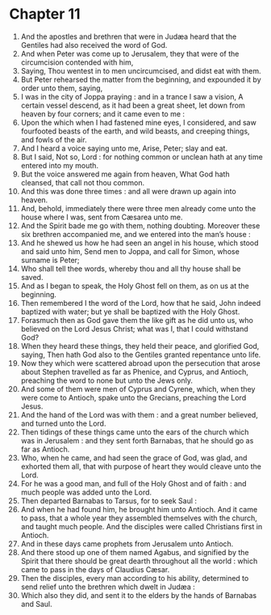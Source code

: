 # Chapter 11

1. And the apostles and brethren that were in Judæa heard that the Gentiles had also received the word of God.
2. And when Peter was come up to Jerusalem, they that were of the circumcision contended with him,
3. Saying, Thou wentest in to men uncircumcised, and didst eat with them.
4. But Peter rehearsed the matter from the beginning, and expounded it by order unto them, saying,
5. I was in the city of Joppa praying : and in a trance I saw a vision, A certain vessel descend, as it had been a great sheet, let down from heaven by four corners; and it came even to me :
6. Upon the which when I had fastened mine eyes, I considered, and saw fourfooted beasts of the earth, and wild beasts, and creeping things, and fowls of the air.
7. And I heard a voice saying unto me, Arise, Peter; slay and eat.
8. But I said, Not so, Lord : for nothing common or unclean hath at any time entered into my mouth.
9. But the voice answered me again from heaven, What God hath cleansed, that call not thou common.
10. And this was done three times : and all were drawn up again into heaven.
11. And, behold, immediately there were three men already come unto the house where I was, sent from Cæsarea unto me.
12. And the Spirit bade me go with them, nothing doubting. Moreover these six brethren accompanied me, and we entered into the man’s house :
13. And he shewed us how he had seen an angel in his house, which stood and said unto him, Send men to Joppa, and call for Simon, whose surname is Peter;
14. Who shall tell thee words, whereby thou and all thy house shall be saved.
15. And as I began to speak, the Holy Ghost fell on them, as on us at the beginning.
16. Then remembered I the word of the Lord, how that he said, John indeed baptized with water; but ye shall be baptized with the Holy Ghost.
17. Forasmuch then as God gave them the like gift as he did unto us, who believed on the Lord Jesus Christ; what was I, that I could withstand God?
18. When they heard these things, they held their peace, and glorified God, saying, Then hath God also to the Gentiles granted repentance unto life.
19. Now they which were scattered abroad upon the persecution that arose about Stephen travelled as far as Phenice, and Cyprus, and Antioch, preaching the word to none but unto the Jews only.
20. And some of them were men of Cyprus and Cyrene, which, when they were come to Antioch, spake unto the Grecians, preaching the Lord Jesus.
21. And the hand of the Lord was with them : and a great number believed, and turned unto the Lord.
22. Then tidings of these things came unto the ears of the church which was in Jerusalem : and they sent forth Barnabas, that he should go as far as Antioch.
23. Who, when he came, and had seen the grace of God, was glad, and exhorted them all, that with purpose of heart they would cleave unto the Lord.
24. For he was a good man, and full of the Holy Ghost and of faith : and much people was added unto the Lord.
25. Then departed Barnabas to Tarsus, for to seek Saul :
26. And when he had found him, he brought him unto Antioch. And it came to pass, that a whole year they assembled themselves with the church, and taught much people. And the disciples were called Christians first in Antioch.
27. And in these days came prophets from Jerusalem unto Antioch.
28. And there stood up one of them named Agabus, and signified by the Spirit that there should be great dearth throughout all the world : which came to pass in the days of Claudius Cæsar.
29. Then the disciples, every man according to his ability, determined to send relief unto the brethren which dwelt in Judæa :
30. Which also they did, and sent it to the elders by the hands of Barnabas and Saul.

